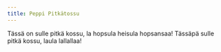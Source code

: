 ```yaml
---
title: Peppi Pitkätossu
---
```


Tässä on sulle pitkä kossu,
la hopsula heisula hopsansaa!
Tässäpä sulle pitkä kossu,
laula lallallaa!
